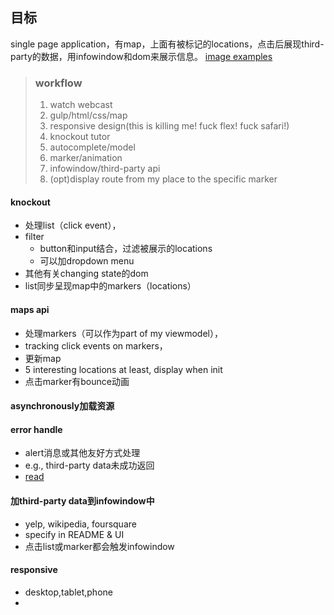 ## 目标
single page application，有map，上面有被标记的locations，点击后展现third-party的数据，用infowindow和dom来展示信息。
[image examples](https://classroom.udacity.com/nanodegrees/nd001/parts/00113454014/modules/271165859175462/lessons/2711658591239847/concepts/26906985370923)

> ### workflow
> 1. watch webcast
> 2. gulp/html/css/map
> 3. responsive design(this is killing me! fuck flex! fuck safari!)
> 4. knockout tutor
> 5. autocomplete/model
> 6. marker/animation
> 7. infowindow/third-party api
> 8. (opt)display route from my place to the specific marker

#### knockout
- 处理list（click event），
- filter
  - button和input结合，过滤被展示的locations
  - 可以加dropdown menu
- 其他有关changing state的dom
- list同步呈现map中的markers（locations）

#### maps api
- 处理markers（可以作为part of my viewmodel），
- tracking click events on markers，
- 更新map
- 5 interesting locations at least, display when init
- 点击marker有bounce动画

#### asynchronously加载资源

#### error handle
- alert消息或其他友好方式处理
- e.g., third-party data未成功返回
- [read](http://ruben.verborgh.org/blog/2012/12/31/asynchronous-error-handling-in-javascript/)

#### 加third-party data到infowindow中
- yelp, wikipedia, foursquare
- specify in README & UI
- 点击list或marker都会触发infowindow

#### responsive
- desktop,tablet,phone
-
